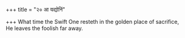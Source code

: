+++
title = "२० आ यद्योनिं"

+++
What time the Swift One resteth in the golden place of sacrifice,  
     He leaves the foolish far away.